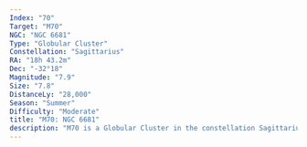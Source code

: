 ```yaml
---
Index: "70"
Target: "M70"
NGC: "NGC 6681"
Type: "Globular Cluster"
Constellation: "Sagittarius"
RA: "18h 43.2m"
Dec: "-32°18"
Magnitude: "7.9"
Size: "7.8"
DistanceLy: "28,000"
Season: "Summer"
Difficulty: "Moderate"
title: "M70: NGC 6681"
description: "M70 is a Globular Cluster in the constellation Sagittarius."
---
```

